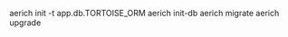 
<!-- Setup Aerich -->
aerich init -t app.db.TORTOISE_ORM
aerich init-db
aerich migrate
aerich upgrade